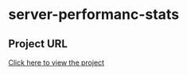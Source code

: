
# server-performanc-stats

## Project URL
[Click here to view the project](https://github.com/ibewilson/server-performance-stats)

